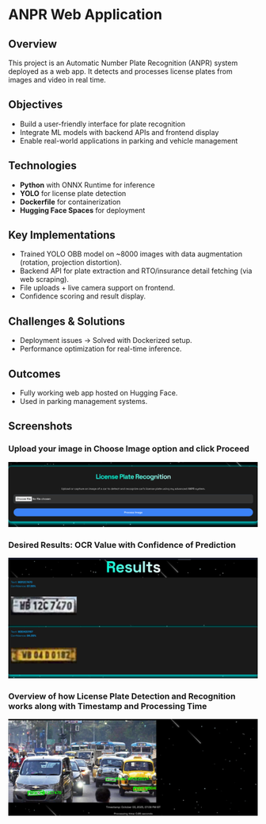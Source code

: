 # ANPR Web Application

## Overview
This project is an Automatic Number Plate Recognition (ANPR) system deployed as a web app. It detects and processes license plates from images and video in real time.

## Objectives
- Build a user-friendly interface for plate recognition  
- Integrate ML models with backend APIs and frontend display  
- Enable real-world applications in parking and vehicle management  

## Technologies
- **Python** with ONNX Runtime for inference  
- **YOLO** for license plate detection  
- **Dockerfile** for containerization  
- **Hugging Face Spaces** for deployment  

## Key Implementations
- Trained YOLO OBB model on ~8000 images with data augmentation (rotation, projection distortion).  
- Backend API for plate extraction and RTO/insurance detail fetching (via web scraping).  
- File uploads + live camera support on frontend.  
- Confidence scoring and result display.  

## Challenges & Solutions
- Deployment issues → Solved with Dockerized setup.  
- Performance optimization for real-time inference.  

## Outcomes
- Fully working web app hosted on Hugging Face.  
- Used in parking management systems.  

## Screenshots
### Upload your image in **Choose Image** option and click **Proceed**
![Project Interface](Web-app-usage.png)
### Desired Results: **OCR Value** with **Confidence of Prediction**
![ANPR web app detecting multiple plates](Web-app-results-1.png)  
### Overview of how License Plate Detection and Recognition works along with Timestamp and Processing Time 
![Batch processing results from web app](Web-app-results-2.png)  
